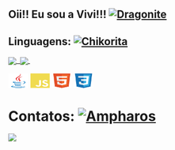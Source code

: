 ## Oii!! Eu sou a Vivi!!! [![Dragonite](https://img.pokemondb.net/sprites/black-white/anim/normal/dragonite.gif)](https://pokemondb.net/pokedex/dragonite)

## Linguagens: [![Chikorita](https://img.pokemondb.net/sprites/black-white/anim/shiny/chikorita.gif)](https://pokemondb.net/pokedex/chikorita)
<a href="https://github.com/goVIVIgo/github-readme-stats">
  <img height=180 align="center" src="https://github-readme-stats.vercel.app/api?username=goVIVIgo&theme=gruvbox_light" />&nbsp
</a>
<a href="https://github.com/goVIVIgo/convoychat">
  <img height=180 align="center" src="https://github-readme-stats.vercel.app/api/top-langs?username=goVIVIgo&layout=compact&langs_count=8&card_width=320&hide=css&theme=gruvbox_light" />&nbsp
</a>

<div style="display: inline_block"><br>
   <img align="center" alt="Rafa-Java" height="30" width="40" src="https://raw.githubusercontent.com/devicons/devicon/master/icons/java/java-original.svg">
  <img align="center" alt="Rafa-Js" height="30" width="40" src="https://raw.githubusercontent.com/devicons/devicon/master/icons/javascript/javascript-plain.svg">
  <img align="center" alt="Rafa-HTML" height="30" width="40" src="https://raw.githubusercontent.com/devicons/devicon/master/icons/html5/html5-original.svg">
  <img align="center" alt="Rafa-CSS" height="30" width="40" src="https://raw.githubusercontent.com/devicons/devicon/master/icons/css3/css3-original.svg">
</div>

# Contatos: [![Ampharos](https://img.pokemondb.net/sprites/black-white/anim/normal/ampharos.gif)](https://pokemondb.net/pokedex/ampharos)
<div>  
  <a href = "mailto:vvdocodes@gmail.com"><img src="https://img.shields.io/badge/-Gmail-%23333?style=for-the-badge&logo=gmail&logoColor=yellow" target="_blank"></a>
</div>

